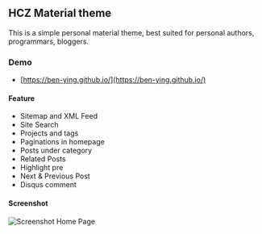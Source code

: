 ## HCZ Material theme

This is a simple personal material theme, best suited for personal authors, programmars, bloggers. 

### Demo
* [https://ben-ying.github.io/](https://ben-ying.github.io/)

#### Feature

* Sitemap and XML Feed
* Site Search 
* Projects and tags
* Paginations in homepage
* Posts under category
* Related Posts
* Highlight pre
* Next & Previous Post
* Disqus comment

#### Screenshot

![Screenshot Home Page](https://raw.githubusercontent.com/ashutosh2k12/jekyllthemes/master/thumbnails/hcz-material.png  "Screenshot Home Page")
